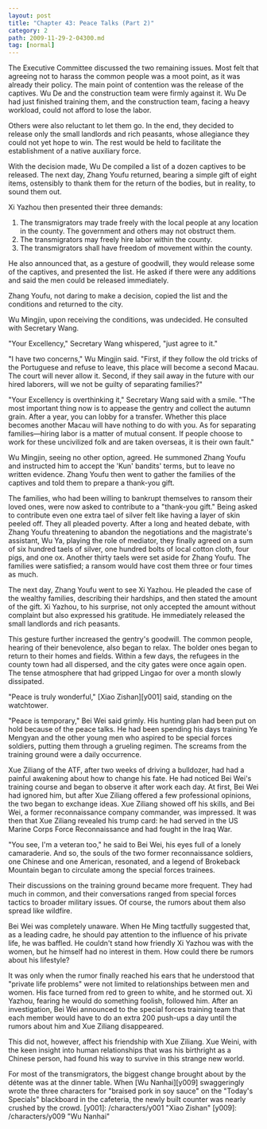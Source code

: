 ```yaml
---
layout: post
title: "Chapter 43: Peace Talks (Part 2)"
category: 2
path: 2009-11-29-2-04300.md
tag: [normal]
---
```


The Executive Committee discussed the two remaining issues. Most felt that agreeing not to harass the common people was a moot point, as it was already their policy. The main point of contention was the release of the captives. Wu De and the construction team were firmly against it. Wu De had just finished training them, and the construction team, facing a heavy workload, could not afford to lose the labor.

Others were also reluctant to let them go. In the end, they decided to release only the small landlords and rich peasants, whose allegiance they could not yet hope to win. The rest would be held to facilitate the establishment of a native auxiliary force.

With the decision made, Wu De compiled a list of a dozen captives to be released. The next day, Zhang Youfu returned, bearing a simple gift of eight items, ostensibly to thank them for the return of the bodies, but in reality, to sound them out.

Xi Yazhou then presented their three demands:

1.  The transmigrators may trade freely with the local people at any location in the county. The government and others may not obstruct them.
2.  The transmigrators may freely hire labor within the county.
3.  The transmigrators shall have freedom of movement within the county.

He also announced that, as a gesture of goodwill, they would release some of the captives, and presented the list. He asked if there were any additions and said the men could be released immediately.

Zhang Youfu, not daring to make a decision, copied the list and the conditions and returned to the city.

Wu Mingjin, upon receiving the conditions, was undecided. He consulted with Secretary Wang.

"Your Excellency," Secretary Wang whispered, "just agree to it."

"I have two concerns," Wu Mingjin said. "First, if they follow the old tricks of the Portuguese and refuse to leave, this place will become a second Macau. The court will never allow it. Second, if they sail away in the future with our hired laborers, will we not be guilty of separating families?"

"Your Excellency is overthinking it," Secretary Wang said with a smile. "The most important thing now is to appease the gentry and collect the autumn grain. After a year, you can lobby for a transfer. Whether this place becomes another Macau will have nothing to do with you. As for separating families—hiring labor is a matter of mutual consent. If people choose to work for these uncivilized folk and are taken overseas, it is their own fault."

Wu Mingjin, seeing no other option, agreed. He summoned Zhang Youfu and instructed him to accept the 'Kun' bandits' terms, but to leave no written evidence. Zhang Youfu then went to gather the families of the captives and told them to prepare a thank-you gift.

The families, who had been willing to bankrupt themselves to ransom their loved ones, were now asked to contribute to a "thank-you gift." Being asked to contribute even one extra tael of silver felt like having a layer of skin peeled off. They all pleaded poverty. After a long and heated debate, with Zhang Youfu threatening to abandon the negotiations and the magistrate's assistant, Wu Ya, playing the role of mediator, they finally agreed on a sum of six hundred taels of silver, one hundred bolts of local cotton cloth, four pigs, and one ox. Another thirty taels were set aside for Zhang Youfu. The families were satisfied; a ransom would have cost them three or four times as much.

The next day, Zhang Youfu went to see Xi Yazhou. He pleaded the case of the wealthy families, describing their hardships, and then stated the amount of the gift. Xi Yazhou, to his surprise, not only accepted the amount without complaint but also expressed his gratitude. He immediately released the small landlords and rich peasants.

This gesture further increased the gentry's goodwill. The common people, hearing of their benevolence, also began to relax. The bolder ones began to return to their homes and fields. Within a few days, the refugees in the county town had all dispersed, and the city gates were once again open. The tense atmosphere that had gripped Lingao for over a month slowly dissipated.

"Peace is truly wonderful," [Xiao Zishan][y001] said, standing on the watchtower.

"Peace is temporary," Bei Wei said grimly. His hunting plan had been put on hold because of the peace talks. He had been spending his days training Ye Mengyan and the other young men who aspired to be special forces soldiers, putting them through a grueling regimen. The screams from the training ground were a daily occurrence.

Xue Ziliang of the ATF, after two weeks of driving a bulldozer, had had a painful awakening about how to change his fate. He had noticed Bei Wei's training course and began to observe it after work each day. At first, Bei Wei had ignored him, but after Xue Ziliang offered a few professional opinions, the two began to exchange ideas. Xue Ziliang showed off his skills, and Bei Wei, a former reconnaissance company commander, was impressed. It was then that Xue Ziliang revealed his trump card: he had served in the US Marine Corps Force Reconnaissance and had fought in the Iraq War.

"You see, I'm a veteran too," he said to Bei Wei, his eyes full of a lonely camaraderie. And so, the souls of the two former reconnaissance soldiers, one Chinese and one American, resonated, and a legend of Brokeback Mountain began to circulate among the special forces trainees.

Their discussions on the training ground became more frequent. They had much in common, and their conversations ranged from special forces tactics to broader military issues. Of course, the rumors about them also spread like wildfire.

Bei Wei was completely unaware. When He Ming tactfully suggested that, as a leading cadre, he should pay attention to the influence of his private life, he was baffled. He couldn't stand how friendly Xi Yazhou was with the women, but he himself had no interest in them. How could there be rumors about his lifestyle?

It was only when the rumor finally reached his ears that he understood that "private life problems" were not limited to relationships between men and women. His face turned from red to green to white, and he stormed out. Xi Yazhou, fearing he would do something foolish, followed him. After an investigation, Bei Wei announced to the special forces training team that each member would have to do an extra 200 push-ups a day until the rumors about him and Xue Ziliang disappeared.

This did not, however, affect his friendship with Xue Ziliang. Xue Weini, with the keen insight into human relationships that was his birthright as a Chinese person, had found his way to survive in this strange new world.

For most of the transmigrators, the biggest change brought about by the détente was at the dinner table. When [Wu Nanhai][y009] swaggeringly wrote the three characters for "braised pork in soy sauce" on the "Today's Specials" blackboard in the cafeteria, the newly built counter was nearly crushed by the crowd.
[y001]: /characters/y001 "Xiao Zishan"
[y009]: /characters/y009 "Wu Nanhai"